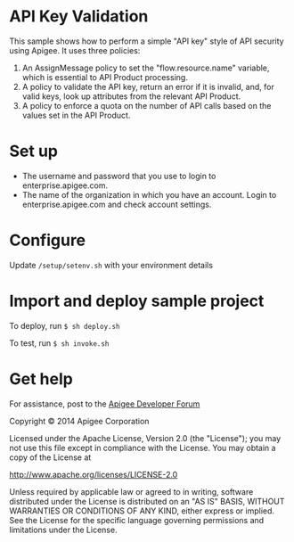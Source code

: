 # API Key Validation

This sample shows how to perform a simple "API key" style of API security using Apigee. It uses
three policies:

1. An AssignMessage policy to set the "flow.resource.name" variable, which is essential
to API Product processing.
2. A policy to validate the API key, return an error if it is invalid, and, for valid keys, look up
attributes from the relevant API Product.
3. A policy to enforce a quota on the number of API calls based on the values set
in the API Product.

# Set up

* The username and password that you use to login to enterprise.apigee.com.
* The name of the organization in which you have an account. Login to 
  enterprise.apigee.com and check account settings.

# Configure 

Update `/setup/setenv.sh` with your environment details

# Import and deploy sample project

To deploy, run `$ sh deploy.sh`

To test, run `$ sh invoke.sh`

# Get help

For assistance, post to the [Apigee Developer Forum](http://support.apigee.com)

Copyright © 2014 Apigee Corporation

Licensed under the Apache License, Version 2.0 (the "License"); you may not use
this file except in compliance with the License. You may obtain a copy
of the License at

http://www.apache.org/licenses/LICENSE-2.0

Unless required by applicable law or agreed to in writing, software
distributed under the License is distributed on an "AS IS" BASIS,
WITHOUT WARRANTIES OR CONDITIONS OF ANY KIND, either express or implied.
See the License for the specific language governing permissions and
limitations under the License.
